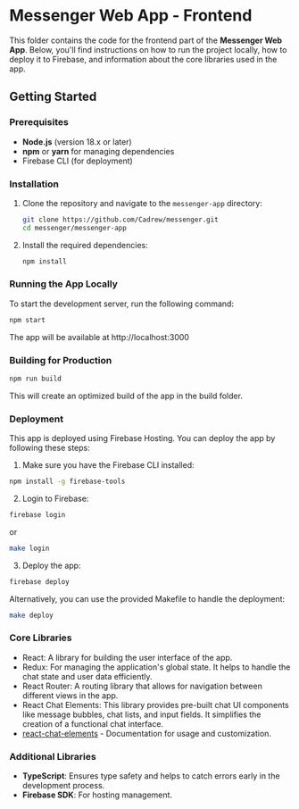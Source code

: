 # Messenger Web App - Frontend

This folder contains the code for the frontend part of the **Messenger Web App**. Below, you'll find instructions on how to run the project locally, how to deploy it to Firebase, and information about the core libraries used in the app.

## Getting Started

### Prerequisites

- **Node.js** (version 18.x or later)
- **npm** or **yarn** for managing dependencies
- Firebase CLI (for deployment)

### Installation

1. Clone the repository and navigate to the `messenger-app` directory:

    ```bash
    git clone https://github.com/Cadrew/messenger.git
    cd messenger/messenger-app
    ```

2. Install the required dependencies:

    ```bash
    npm install
    ```

### Running the App Locally

To start the development server, run the following command:

```bash
npm start
```

The app will be available at http://localhost:3000

###  Building for Production

```bash
npm run build
```

This will create an optimized build of the app in the build folder.

###  Deployment

This app is deployed using Firebase Hosting. You can deploy the app by following these steps:

1. Make sure you have the Firebase CLI installed:

```bash
npm install -g firebase-tools
```

2. Login to Firebase:

```bash
firebase login
```

or

```bash
make login
```

3. Deploy the app:

```bash
firebase deploy
```

Alternatively, you can use the provided Makefile to handle the deployment:

```bash
make deploy
```

### Core Libraries

- React: A library for building the user interface of the app.
- Redux: For managing the application's global state. It helps to handle the chat state and user data efficiently.
- React Router: A routing library that allows for navigation between different views in the app.
- React Chat Elements: This library provides pre-built chat UI components like message bubbles, chat lists, and input fields. It simplifies the creation of a functional chat interface.
- [react-chat-elements](https://www.npmjs.com/package/react-chat-elements) - Documentation for usage and customization.

### Additional Libraries

- **TypeScript**: Ensures type safety and helps to catch errors early in the development process.
- **Firebase SDK**: For hosting management.
